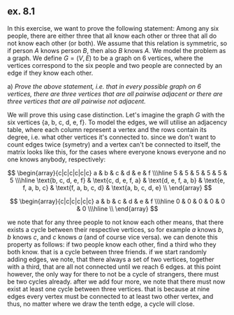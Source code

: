 ## ex. 8.1

In this exercise, we want to prove the following statement: Among any six people, there are either three that all know each other or three that all do not know each other (or both). We assume that this relation is symmetric, so if person $A$ knows person $B$, then also $B$ knows $A$. We model the problem as a graph. We define $G = (V, E)$ to be a graph on 6 vertices, where the vertices correspond to the six people and two people are connected by an edge if they know each other.

a)
*Prove the above statement, i.e. that in every possible graph on 6 vertices, there are three vertices that are all pairwise adjacent or there are three vertices that are all pairwise not adjacent.*

We will prove this using case distinction. Let's imagine the graph $G$ with the six vertices {a, b, c, d, e, f}. To model the edges, we will utilise an adjacency table, where each column represent a vertex and the rows contain its degree, i.e. what other vertices it's connected to. since we don't want to count edges twice (symetry) and a vertex can't be connected to itself, the matrix looks like this, for the cases where everyone knows everyone and no one knows anybody, respectively:

$$
\begin{array}{c|c|c|c|c|c} 
a & b & c & d & e & f \\\hline
5 & 5 & 5 & 5 & 5 & 5 \\\hline
\text{b, c, d, e, f} & \text{c, d, e, f, a} & \text{d, e, f, a, b} & \text{e, f, a, b, c} & \text{f, a, b, c, d} & \text{a, b, c, d, e} \\
\end{array}
$$


$$
\begin{array}{c|c|c|c|c|c} 
a & b & c & d & e & f \\\hline
0 & 0 & 0 & 0 & 0 & 0 \\\hline
\\
\end{array}
$$

we note that for any three people to not know each other means, that there exists a cycle between their respective vertices, so for example $a$ knows $b$, $b$ knows $c$, and $c$ knows $a$ (and of course vice versa). we can denote this property as follows: if two people know each other, find a third who they both know. that is a cycle between three friends. if we start randomly adding edges, we note, that there always a set of two vertices, together with a third, that are all not connected until we reach 6 edges. at this point however, the only way for there to not be a cycle of strangers, there must be two cycles already. after we add four more, we note that there must now exist at least one cycle between three vertices. that is because at nine edges every vertex must be connected to at least two other vertex, and thus, no matter where we draw the tenth edge, a cycle will close.


